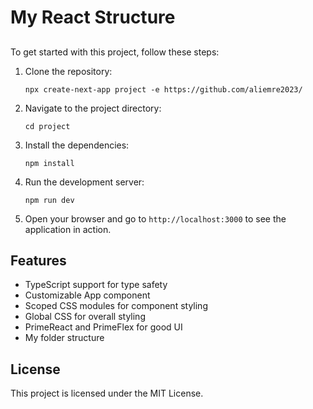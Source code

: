 # My React Structure

## 

To get started with this project, follow these steps:

1. Clone the repository:
   ```
   npx create-next-app project -e https://github.com/aliemre2023/
   ```

2. Navigate to the project directory:
   ```
   cd project
   ```

3. Install the dependencies:
   ```
   npm install
   ```

4. Run the development server:
   ```
   npm run dev
   ```

5. Open your browser and go to `http://localhost:3000` to see the application in action.

## Features

- TypeScript support for type safety
- Customizable App component
- Scoped CSS modules for component styling
- Global CSS for overall styling
- PrimeReact and PrimeFlex for good UI
- My folder structure

## License

This project is licensed under the MIT License.